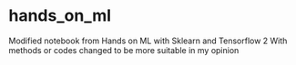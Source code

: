 # hands_on_ml
Modified notebook from Hands on ML with Sklearn and Tensorflow 2
With methods or codes changed to be more suitable in my opinion
